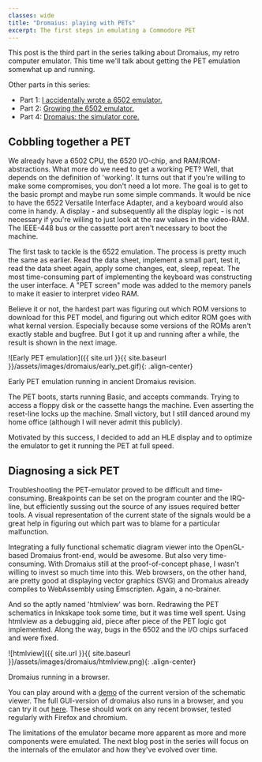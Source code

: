 ```yaml
---
classes: wide
title: "Dromaius: playing with PETs"
excerpt: The first steps in emulating a Commodore PET
---
```


This post is the third part in the series talking about Dromaius, my retro computer emulator. This time we'll talk about getting the PET emulation somewhat up and running.

Other parts in this series:
- Part 1: [I accidentally wrote a 6502 emulator.](/2019/12/12/6502_emulator)
- Part 2: [Growing the 6502 emulator.](/2022/03/01/minimal_6502)
- Part 4: [Dromaius: the simulator core.](/2022/03/15/dromaius_internals)

## Cobbling together a PET
We already have a 6502 CPU, the 6520 I/O-chip, and RAM/ROM-abstractions. What more do we need to get a working PET? Well, that depends on the definition of 'working'. It turns out that if you're willing to make some compromises, you don't need a lot more. The goal is to get to the basic prompt and maybe run some simple commands. It would be nice to have the 6522 Versatile Interface Adapter, and a keyboard would also come in handy. A display - and subsequently all the display logic - is not necessary if you're willing to just look at the raw values in the video-RAM. The IEEE-448 bus or the cassette port aren't necessary to boot the machine. 

The first task to tackle is the 6522 emulation. The process is pretty much the same as earlier. Read the data sheet, implement a small part, test it, read the data sheet again, apply some changes, eat, sleep, repeat. The most time-consuming part of implementing the keyboard was constructing the user interface. A "PET screen" mode was added to the memory panels to make it easier to interpret video RAM.

Believe it or not, the hardest part was figuring out which ROM versions to download for this PET model, and figuring out which editor ROM goes with what kernal version. Especially because some versions of the ROMs aren't exactly stable and bugfree. But I got it up and running after a while, the result is shown in the next image.

![Early PET emulation]({{ site.url }}{{ site.baseurl }}/assets/images/dromaius/early_pet.gif){: .align-center}
<figcaption class="text-center">Early PET emulation running in ancient Dromaius revision.</figcaption>

The PET boots, starts running Basic, and accepts commands. Trying to access a floppy disk or the cassette hangs the machine. Even asserting the reset-line locks up the machine. Small victory, but I still danced around my home office (although I will never admit this publicly).

Motivated by this success, I decided to add an HLE display and to optimize the emulator to get it running the PET at full speed.

## Diagnosing a sick PET
Troubleshooting the PET-emulator proved to be difficult and time-consuming. Breakpoints can be set on the program counter and the IRQ-line, but efficiently sussing out the source of any issues required better tools. A visual representation of the current state of the signals would be a great help in figuring out which part was to blame for a particular malfunction.

Integrating a fully functional schematic diagram viewer into the OpenGL-based Dromaius front-end, would be awesome. But also very time-consuming. With Dromaius still at the proof-of-concept phase, I wasn't willing to invest so much time into this. Web browsers, on the other hand, are pretty good at displaying vector graphics (SVG) and Dromaius already compiles to WebAssembly using Emscripten. Again, a no-brainer.

And so the aptly named 'htmlview' was born. Redrawing the PET schematics in Inkskape took some time, but it was time well spent. Using htmlview as a debugging aid, piece after piece of the PET logic got implemented. Along the way, bugs in the 6502 and the I/O chips surfaced and were fixed.

![htmlview]({{ site.url }}{{ site.baseurl }}/assets/images/dromaius/htmlview.png){: .align-center}
<figcaption class="text-center">Dromaius running in a browser.</figcaption>

You can play around with a [demo](https://justcode.be/dromaius/htmlview/) of the current version of the schematic viewer. The full GUI-version of dromaius also runs in a browser, and you can try it out [here](https://justcode.be/dromaius/gui/). These should work on any recent browser, tested regularly with Firefox and chromium.

The limitations of the emulator became more apparent as more and more components were emulated. The next blog post in the series will focus on the internals of the emulator and how they've evolved over time.


